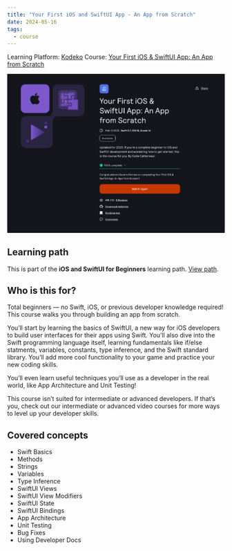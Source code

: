 ```yaml
---
title: "Your First iOS and SwiftUI App - An App from Scratch"
date: 2024-05-16
tags:
  - course
---
```


Learning Platform: [Kodeko](https://www.kodeco.com/)
Course: [Your First iOS & SwiftUI App: An App from Scratch](https://www.kodeco.com/37086140-your-first-ios-swiftui-app-an-app-from-scratch)

<!-- truncate -->

![Icon](certificate-your-first-ios-and-swiftui-app-an-app-from-scratch.png)

## Learning path

This is part of the **iOS and SwiftUI for Beginners** learning path. [View path](https://www.kodeco.com/ios/paths/learn).

## Who is this for?

Total beginners — no Swift, iOS, or previous developer knowledge required! This course walks you through building an app from scratch.

You’ll start by learning the basics of SwiftUI, a new way for iOS developers to build user interfaces for their apps using Swift. You’ll also dive into the Swift programming language itself, learning fundamentals like if/else statments, variables, constants, type inference, and the Swift standard library. You’ll add more cool functionality to your game and practice your new coding skills.

You’ll even learn useful techniques you’ll use as a developer in the real world, like App Architecture and Unit Testing!

This course isn’t suited for intermediate or advanced developers. If that’s you, check out our intermediate or advanced video courses for more ways to level up your developer skills.

## Covered concepts

- Swift Basics
- Methods
- Strings
- Variables
- Type Inference
- SwiftUI Views
- SwiftUI View Modifiers
- SwiftUI State
- SwiftUI Bindings
- App Architecture
- Unit Testing
- Bug Fixes
- Using Developer Docs

